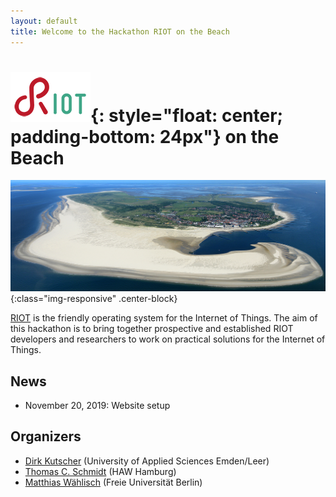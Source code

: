 ```yaml
---
layout: default
title: Welcome to the Hackathon RIOT on the Beach
---
```


<!--
![rob-2020-logo](/images/rob-2020.002.png)
-->

# ![RIOT Logo](images/riot-logo.png){: style="float: center; padding-bottom: 24px"} on the Beach

![Borkum Banner](images/Borkum_ELS_6196141206-banner.jpg){:class="img-responsive" .center-block}

[RIOT](https://riot-os.org/) is the friendly operating system for the Internet of Things.
The aim of this hackathon is to bring together prospective and established RIOT developers and researchers to work on practical solutions for the Internet of Things.


## News

- November 20, 2019: Website setup

## Organizers

- [Dirk Kutscher](http://dirk-kutscher.info/) (University of Applied Sciences Emden/Leer)
- [Thomas C. Schmidt](http://inet.haw-hamburg.de/members/schmidt) (HAW Hamburg)
- [Matthias W&auml;hlisch](http://www.mi.fu-berlin.de/en/inf/groups/ilab/members/waehlisch.html) (Freie Universit&auml;t Berlin)

